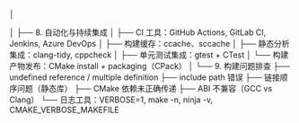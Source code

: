 
│

│
├── 8. 自动化与持续集成
│   ├── CI 工具：GitHub Actions, GitLab CI, Jenkins, Azure DevOps
│   ├── 构建缓存：ccache、sccache
│   ├── 静态分析集成：clang-tidy, cppcheck
│   ├── 单元测试集成：gtest + CTest
│   └── 构建产物发布：CMake install + packaging（CPack）
│
└── 9. 构建问题排查
    ├── undefined reference / multiple definition
    ├── include path 错误
    ├── 链接顺序问题（静态库）
    ├── CMake 依赖未正确传递
    ├── ABI 不兼容（GCC vs Clang）
    └── 日志工具：VERBOSE=1, make -n, ninja -v, CMAKE_VERBOSE_MAKEFILE